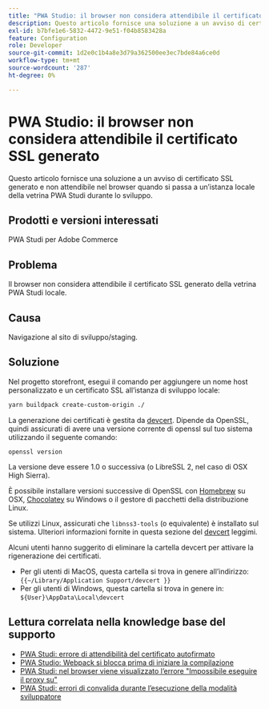 ```yaml
---
title: "PWA Studio: il browser non considera attendibile il certificato SSL generato"
description: Questo articolo fornisce una soluzione a un avviso di certificato SSL generato e non attendibile nel browser quando si passa a un’istanza locale della vetrina PWA Studi durante lo sviluppo.
exl-id: b7bfe1e6-5832-4472-9e51-f04b8583428a
feature: Configuration
role: Developer
source-git-commit: 1d2e0c1b4a8e3d79a362500ee3ec7bde84a6ce0d
workflow-type: tm+mt
source-wordcount: '287'
ht-degree: 0%

---
```


# PWA Studio: il browser non considera attendibile il certificato SSL generato

Questo articolo fornisce una soluzione a un avviso di certificato SSL generato e non attendibile nel browser quando si passa a un’istanza locale della vetrina PWA Studi durante lo sviluppo.

## Prodotti e versioni interessati

PWA Studi per Adobe Commerce

## Problema

Il browser non considera attendibile il certificato SSL generato della vetrina PWA Studi locale.

## Causa

Navigazione al sito di sviluppo/staging.

## Soluzione

Nel progetto storefront, esegui il comando per aggiungere un nome host personalizzato e un certificato SSL all’istanza di sviluppo locale:

```sh
yarn buildpack create-custom-origin ./
```

La generazione dei certificati è gestita da [devcert](https://github.com/davewasmer/devcert). Dipende da OpenSSL, quindi assicurati di avere una versione corrente di openssl sul tuo sistema utilizzando il seguente comando:

`openssl version`

La versione deve essere 1.0 o successiva (o LibreSSL 2, nel caso di OSX High Sierra).

È possibile installare versioni successive di OpenSSL con [Homebrew](https://brew.sh/) su OSX, [Chocolatey](https://chocolatey.org/) su Windows o il gestore di pacchetti della distribuzione Linux.

Se utilizzi Linux, assicurati che `libnss3-tools` (o equivalente) è installato sul sistema. Ulteriori informazioni fornite in questa sezione del [devcert](https://github.com/davewasmer/devcert#skipcertutil) leggimi.

Alcuni utenti hanno suggerito di eliminare la cartella devcert per attivare la rigenerazione dei certificati.

* Per gli utenti di MacOS, questa cartella si trova in genere all’indirizzo: `{{~/Library/Application Support/devcert }}`
* Per gli utenti di Windows, questa cartella si trova in genere in: `${User}\AppData\Local\devcert`

## Lettura correlata nella knowledge base del supporto

* [PWA Studi: errore di attendibilità del certificato autofirmato](https://support.magento.com/hc/en-us/articles/360038973172)
* [PWA Studio: Webpack si blocca prima di iniziare la compilazione](/help/troubleshooting/miscellaneous/pwa-studio-webpack-hangs-before-beginning-compilation.md)
* [PWA Studi: nel browser viene visualizzato l’errore &quot;Impossibile eseguire il proxy su&quot;](/help/troubleshooting/miscellaneous/pwa-studio-browser-displays-cannot-proxy-to-error.md)
* [PWA Studi: errori di convalida durante l’esecuzione della modalità sviluppatore](/help/troubleshooting/miscellaneous/pwa-studio-validation-errors-when-running-developer-mode.md)
